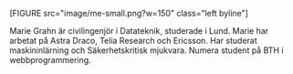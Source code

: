 [FIGURE src="image/me-small.png?w=150" class="left byline"]

Marie Grahn är civilingenjör i Datateknik, studerade i Lund. Marie har arbetat på Astra Draco, Telia Research och Ericsson. Har studerat maskininlärning och Säkerhetskritisk mjukvara. Numera student på BTH i webbprogrammering.
